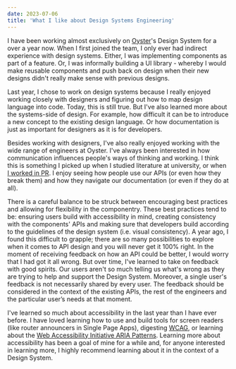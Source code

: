 ```yaml
---
date: 2023-07-06
title: 'What I like about Design Systems Engineering'
---
```


I have been working almost exclusively on [Oyster](oysterhr.com)'s Design System for a over a year now. When I first joined the team, I only ever had indirect experience with design systems. Either, I was implementing components as part of a feature. Or, I was informally building a UI library - whereby I would make reusable components and push back on design when their new designs didn't really make sense with previous designs.

Last year, I chose to work on design systems because I really enjoyed working closely with designers and figuring out how to map design language into code. Today, this is still true. But I've also learned more about the systems-side of design. For example, how difficult it can be to introduce a new concept to the existing design language. Or how documentation is just as important for designers as it is for developers.

Besides working with designers, I've also really enjoyed working with the wide range of engineers at Oyster. I've always been interested in how communication influences people's ways of thinking and working. I think this is something I picked up when I studied literature at university, or when [I worked in PR](https://www.lwkchan.com/blog/2020-05-08-everything-is-documentation-making-commits-prs-meaningful). I enjoy seeing how people use our APIs (or even how they break them) and how they navigate our documentation (or even if they do at all).

There is a careful balance to be struck between encouraging best practices and allowing for flexibility in the componentry. These best practices tend to be: ensuring users build with accessibility in mind, creating consistency with the components' APIs and making sure that developers build according to the guidelines of the design system (i.e. visual consistency). A year ago, I found this difficult to grapple; there are so many possibilities to explore when it comes to API design and you will never get it 100% right. In the moment of receiving feedback on how an API could be better, I would worry that I had got it all wrong. But over time, I've learned to take on feedback with good spirits. Our users aren't so much telling us what's wrong as they are trying to help and support the Design System. Moreover, a single user's feedback is not necessarily shared by every user. The feedback should be considered in the context of the existing APIs, the rest of the engineers and the particular user’s needs at that moment.

I've learned so much about accessibility in the last year than I have ever before. I have loved learning how to use and build tools for screen readers (like router announcers in Single Page Apps), digesting [WCAG](https://www.w3.org/TR/WCAG21/), or learning about the [Web Accessibility Initiative ARIA Patterns](https://www.w3.org/WAI/ARIA/apg/patterns/). Learning more about accessibility has been a goal of mine for a while and, for anyone interested in learning more, I highly recommend learning about it in the context of a Design System.
